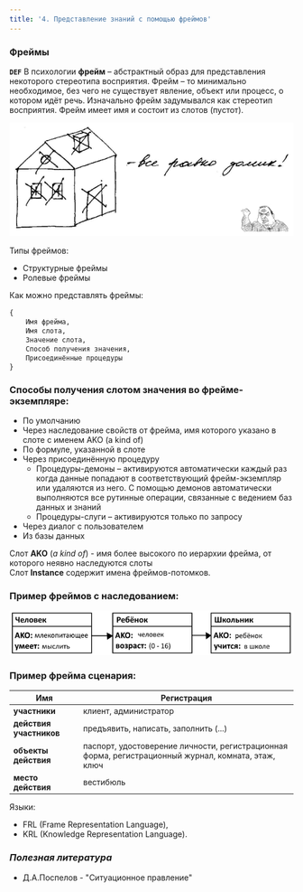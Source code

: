 ```yaml
---
title: '4. Представление знаний с помощью фреймов'
---
```


### Фреймы

**`DEF`**
В психологии **фрейм** – абстрактный образ для представления некоторого стереотипа восприятия. Фрейм – то минимально необходимое, без чего не существует явление, объект или процесс, о котором идёт речь. 
Изначально фрейм задумывался как стереотип восприятия. Фрейм имеет имя и состоит из слотов (пустот).

!["пример фрейма  - домик"](frame-domik.png)

Типы фреймов:
- Структурные фреймы
- Ролевые фреймы

Как можно представлять фреймы:
```
{
    Имя фрейма,
    Имя слота,
    Значение слота,
    Способ получения значения,
    Присоединённые процедуры
}
```
### Способы получения слотом значения во фрейме-экземпляре:
- По умолчанию
- Через наследование свойств от фрейма, имя которого указано в слоте с именем AKO (a kind of)
- По формуле, указанной в слоте
- Через присоединённую процедуру
    * Процедуры-демоны – активируются автоматически каждый раз когда данные попадают в соответствующий фрейм-экземпляр или удаляются из него. С помощью демонов автоматически выполняются все рутинные операции, связанные с ведением баз данных и знаний
    * Процедуры-слуги – активируются только по запросу
- Через диалог с пользователем
- Из базы данных

Слот **AKO** (*a kind of*) - имя более высокого по иерархии фрейма, от которого
неявно наследуются слоты  
Слот **Instance** содержит имена фреймов-потомков.

### Пример фреймов с наследованием:
!["Пример фрейма: человек -> ребёнок -> школьник"](frame-example.png)

### Пример фрейма сценария:
| Имя                     |      Регистрация                       |
|-------------------------|----------------------------------------|
| **участники**           | клиент, администратор                  |
| **действия участников** | предъявить, написать, заполнить (...)  |
| **объекты действия**    | паспорт, удостоверение личности, регистрационная форма, регистрационный журнал, комната, этаж, ключ |
| **место действия**      | вестибюль                              |

Языки:
- FRL (Frame Representation Language),
- KRL (Knowledge Representation Language).

### *Полезная литература*
- Д.А.Поспелов - "Ситуационное правление"